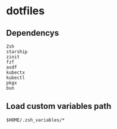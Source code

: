 # dotfiles

## Dependencys
```
Zsh
starship
zinit
fzf
asdf
kubectx
kubectl
pkgx
bun
```


## Load custom variables path
```
$HOME/.zsh_variables/*
```
